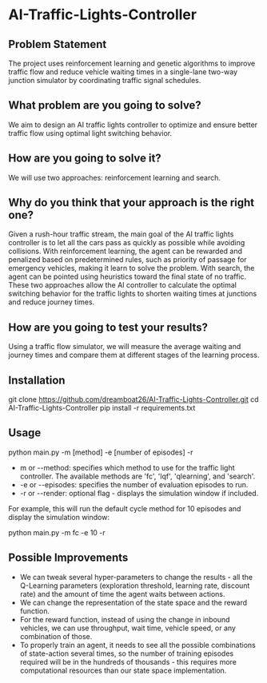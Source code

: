 # AI-Traffic-Lights-Controller

## Problem Statement 
The project uses reinforcement learning and genetic algorithms to improve traffic flow and reduce vehicle waiting times in a single-lane two-way junction simulator by coordinating traffic signal schedules. 

## What problem are you going to solve?
We aim to design an AI traffic lights controller to optimize and ensure better traffic flow using optimal light switching behavior.

## How are you going to solve it?
We will use two approaches: reinforcement learning and search.

## Why do you think that your approach is the right one?
Given a rush-hour traffic stream, the main goal of the AI traffic lights controller is to let all the cars pass as quickly as possible while avoiding collisions. With reinforcement learning, the agent can be rewarded and penalized based on predetermined rules, such as priority of passage for emergency vehicles, making it learn to solve the problem. With search, the agent can be pointed using heuristics toward the final state of no traffic. These two approaches allow the AI controller to calculate the optimal switching behavior for the traffic lights to shorten waiting times at junctions and reduce journey times.

## How are you going to test your results?
Using a traffic flow simulator, we will measure the average waiting and journey times and compare them at different stages of the learning process.

## Installation

git clone https://github.com/dreamboat26/AI-Traffic-Lights-Controller.git
cd AI-Traffic-Lights-Controller
pip install -r requirements.txt

## Usage

python main.py -m [method] -e [number of episodes] -r
 - m or --method: specifies which method to use for the traffic light controller. The available methods are 'fc', 'lqf', 'qlearning', and 'search'.
 - -e or --episodes: specifies the number of evaluation episodes to run.
 - -r or --render: optional flag - displays the simulation window if included.
 
 For example, this will run the default cycle method for 10 episodes and display the simulation window:
 
 python main.py -m fc -e 10 -r

## Possible Improvements
- We can tweak several hyper-parameters to change the results - all the Q-Learning parameters (exploration threshold, learning rate, discount rate) and the amount of time the agent waits between actions.
- We can change the representation of the state space and the reward function.
- For the reward function, instead of using the change in inbound vehicles, we can use throughput, wait time, vehicle speed, or any combination of those.
- To properly train an agent, it needs to see all the possible combinations of state-action several times, so the number of training episodes required will be in the hundreds of thousands - this requires more computational resources than our state space implementation.








